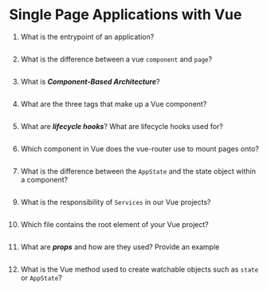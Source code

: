 # Single Page Applications with Vue

1. What is the entrypoint of an application?
<!-- enter you answer in the space below -->
```

```
2. What is the difference between a vue `component` and `page`?
<!-- enter you answer in the space below -->
```

```
3. What is ***Component-Based Architecture***?
<!-- enter you answer in the space below -->
```

```
4. What are the three tags that make up a Vue component?
<!-- enter you answer in the space below -->
```

```
5. What are ***lifecycle hooks***? What are lifecycle hooks used for?
<!-- enter you answer in the space below -->
```

```
6. Which component in Vue does the vue-router use to mount pages onto?
<!-- enter you answer in the space below -->
```

```
7. What is the difference between the `AppState` and the state object within a component?
<!-- enter you answer in the space below -->
```

```
9. What is the responsibility of `Services` in our Vue projects?
<!-- enter you answer in the space below -->
```

```
10. Which file contains the root element of your Vue project?
<!-- enter you answer in the space below -->
```

```
11. What are ***props*** and how are they used? Provide an example
<!-- enter you answer in the space below -->
```

```
12. What is the Vue method used to create watchable objects such as `state` or `AppState`?
<!-- enter you answer in the space below -->
```

```